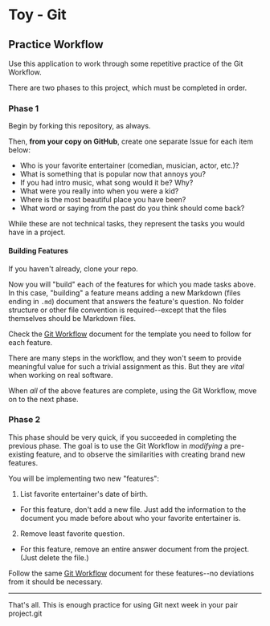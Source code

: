 # Toy - Git

## Practice Workflow

Use this application to work through some repetitive practice of the Git Workflow.

There are two phases to this project, which must be completed in order.

### Phase 1

Begin by forking this repository, as always.

Then, **from your copy on GitHub**, create one separate Issue for each item below:

- Who is your favorite entertainer (comedian, musician, actor, etc.)?
- What is something that is popular now that annoys you?
- If you had intro music, what song would it be? Why?
- What were you really into when you were a kid?
- Where is the most beautiful place you have been?
- What word or saying from the past do you think should come back?

While these are not technical tasks, they represent the tasks you would have in a project.

#### Building Features

If you haven't already, clone your repo.

Now you will "build" each of the features for which you made tasks above. In this case, "building" a feature means adding a new Markdown (files ending in `.md`) document that answers the feature's question. No folder structure or other file convention is required--except that the files themselves should be Markdown files.

Check the [Git Workflow](./GIT-WORKFLOW.md) document for the template you need to follow for each feature.

There are many steps in the workflow, and they won't seem to provide meaningful value for such a trivial assignment as this. But they are _vital_ when working on real software.

When _all_ of the above features are complete, using the Git Workflow, move on to the next phase.

### Phase 2

This phase should be very quick, if you succeeded in completing the previous phase. The goal is to use the Git Workflow in _modifying_ a pre-existing feature, and to observe the similarities with creating brand new features.

You will be implementing two new "features":

1. List favorite entertainer's date of birth.
  - For this feature, don't add a new file. Just add the information to the document you made before about who your favorite entertainer is.
2. Remove least favorite question.
  - For this feature, remove an entire answer document from the project. (Just delete the file.)

Follow the same [Git Workflow](./GIT-WORKFLOW.md) document for these features--no deviations from it should be necessary.

---

That's all. This is enough practice for using Git next week in your pair project.git